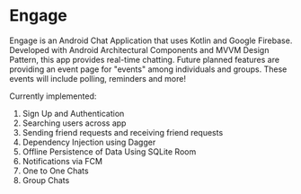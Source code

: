 # Engage

Engage is an Android Chat Application that uses Kotlin and Google Firebase. Developed with Android Architectural Components and MVVM Design Pattern, this app provides real-time chatting. Future planned features are providing an event page for "events" among individuals and groups. These events will include polling, reminders and more!

Currently implemented:
1. Sign Up and Authentication
2. Searching users across app
3. Sending friend requests and receiving friend requests
4. Dependency Injection using Dagger
5. Offline Persistence of Data Using SQLite Room
6. Notifications via FCM
7. One to One Chats
8. Group Chats
